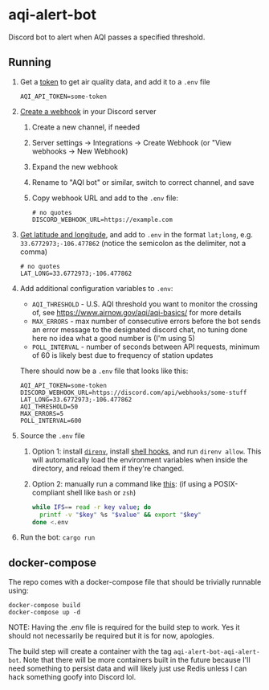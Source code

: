 # aqi-alert-bot

Discord bot to alert when AQI passes a specified threshold.

## Running

1. Get a [token][aqi-token] to get air quality data, and add it to a `.env` file

   ```shell
   AQI_API_TOKEN=some-token
   ```

1. [Create a webhook][create-webhook] in your Discord server
   1. Create a new channel, if needed
   1. Server settings -> Integrations -> Create Webhook (or "View webhooks -> New
     Webhook)
   1. Expand the new webhook
   1. Rename to "AQI bot" or similar, switch to correct channel, and save
   1. Copy webhook URL and add to the `.env` file:

      ```shell
      # no quotes
      DISCORD_WEBHOOK_URL=https://example.com
      ```

1. [Get latitude and longitude][latlong], and add to `.env` in the format
   `lat;long`, e.g. `33.6772973;-106.477862` (notice the semicolon as the
   delimiter, not a comma)

   ```shell
   # no quotes
   LAT_LONG=33.6772973;-106.477862
   ```

1. Add additional configuration variables to `.env`:

   * `AQI_THRESHOLD` - U.S. AQI threshold you want to monitor the crossing of,
     see <https://www.airnow.gov/aqi/aqi-basics/> for more details
   * `MAX_ERRORS` - max number of consecutive errors before the bot sends an
     error message to the designated discord chat, no tuning done here no idea
     what a good number is (I'm using 5)
   * `POLL_INTERVAL` - number of seconds between API requests, minimum of 60 is
     likely best due to frequency of station updates

   There should now be a `.env` file that looks like this:

   ```shell
   AQI_API_TOKEN=some-token
   DISCORD_WEBHOOK_URL=https://discord.com/api/webhooks/some-stuff
   LAT_LONG=33.6772973;-106.477862
   AQI_THRESHOLD=50
   MAX_ERRORS=5
   POLL_INTERVAL=600
   ```

1. Source the `.env` file

   1. Option 1: install [`direnv`][direnv-install], install [shell
      hooks][direnv-hooks], and run `direnv allow`. This will automatically load
      the environment variables when inside the directory, and reload them if
      they're changed.

   1. Option 2: manually run a command like [this][thx-stackoverflow]: (if using
      a POSIX-compliant shell like `bash` or `zsh`)

      ```bash
      while IFS== read -r key value; do
        printf -v "$key" %s "$value" && export "$key"
      done <.env
      ```

1. Run the bot: `cargo run`

## docker-compose

The repo comes with a docker-compose file that should be trivially runnable using:

```shell
docker-compose build
docker-compose up -d
```

NOTE: Having the .env file is required for the build step to work. Yes it should not necessarily be required but it is for now, apologies.

The build step will create a container with the tag `aqi-alert-bot-aqi-alert-bot`. Note that there will be more containers built in the future because I'll need something to persist data and will likely just use Redis unless I can hack something goofy into Discord lol.

[aqi-token]: https://aqicn.org/data-platform/token/
[create-webhook]: https://support.discord.com/hc/en-us/articles/228383668-Intro-to-Webhooks
[latlong]: https://www.latlong.net/convert-address-to-lat-long.html
[direnv-install]: https://direnv.net/docs/installation.html
[direnv-hooks]: https://direnv.net/docs/hook.html
[thx-stackoverflow]: https://stackoverflow.com/questions/43267413/how-to-set-environment-variables-from-env-file

